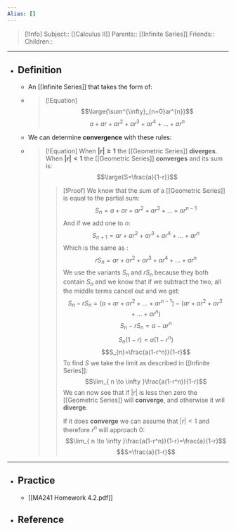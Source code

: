 ```yaml
---
Alias: []
---
```

> [!Info]
> Subject:: [[Calculus II]]
> Parents:: [[Infinite Series]]
> Friends:: 
> Children:: 
---
- ## Definition
	- An [[Infinite Series]] that takes the form of:
	- > [!Equation]
	  > $$\large{\sum^{\infty}_{n=0}ar^{n}}$$
	  > $$a+ar+ar^2+ar^3+ar^4+\dots+ar^n$$
	- We can determine **convergence** with these rules:
	- > [!Equation]
	  > When **$\lvert r \rvert\geq 1$** the [[Geometric Series]] **diverges**.
	  > When **$\lvert r \rvert< 1$** the [[Geometric Series]] **converges** and its sum is:
	  > $$\large{S=\frac{a}{1-r}}$$
	  > 
	  > > [!Proof]
	  > > We know that the sum of a [[Geometric Series]] is equal to the partial sum:
	  > > $$S_{n}=a+ar+ar^2+ar^3+\dots+ar^{n-1}$$
	  > > And if we add one to $n$:
	  > > $$S_{n+1}=ar+ar^2+ar^3+ar^4+\dots+ar^n$$
	  > > Which is the same as :
	  > > $$rS_{n}=ar+ar^2+ar^3+ar^4+\dots+ar^n$$
	  > > We use the variants $S_{n}$ and $rS_{n}$ because they both contain $S_{n}$ and we know that if we subtract the two, all the middle terms cancel out and we get:
	  > > $$S_{n}-rS_{n}=(a+ar+ar^2+\dots+ar^{n-1})-(ar+ar^2+ar^3+\dots+ar^n)$$
	  > > $$S_{n}-rS_{n}=a-ar^n$$
	  > > $$S_{n}(1-r)=a(1-r^n)$$
	  > > $$S_{n}=\frac{a(1-r^n)}{1-r}$$
	  > > To find $S$ we take the limit as described in [[Infinite Series]]:
	  > > $$\lim_{ n \to \infty }\frac{a(1-r^n)}{1-r}$$
	  > > We can now see that if $\lvert r \rvert$ is less then zero the [[Geometric Series]] will **converge**, and otherwise it will **diverge**.
	  > > 
	  > > If it does **converge** we can assume that $\lvert r \rvert<1$ and therefore $r^n$ will approach $0$:
	  > > $$\lim_{ n \to \infty }\frac{a(1-r^n)}{1-r}=\frac{a}{1-r}$$
	  > > $$S=\frac{a}{1-r}$$
---
- ## Practice
	- [[MA241 Homework 4.2.pdf]]
- ## Reference